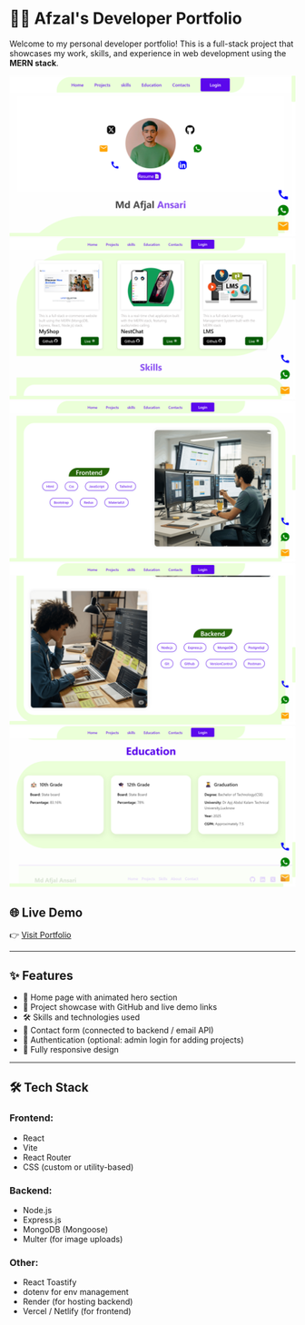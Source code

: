 # 🧑‍💻 Afzal's Developer Portfolio

Welcome to my personal developer portfolio! This is a full-stack project that showcases my work, skills, and experience in web development using the **MERN stack**.

![Portfolio Preview](./s1.png) 
![Portfolio Preview](./s2.png) 
![Portfolio Preview](./s3.png) 
![Portfolio Preview](./s4.png) 
![Portfolio Preview](./s5.png) 

## 🌐 Live Demo

👉 [Visit Portfolio](https://md-afjal-ansari.onrender.com)

---

## ✨ Features

- 🌟 Home page with animated hero section
- 💼 Project showcase with GitHub and live demo links
- 🛠️ Skills and technologies used
- 📧 Contact form (connected to backend / email API)
- 🔐 Authentication (optional: admin login for adding projects)
- 📱 Fully responsive design

---

## 🛠 Tech Stack

### Frontend:
- React
- Vite
- React Router
- CSS (custom or utility-based)

### Backend:
- Node.js
- Express.js
- MongoDB (Mongoose)
- Multer (for image uploads)

### Other:
- React Toastify
- dotenv for env management
- Render (for hosting backend)
- Vercel / Netlify (for frontend)

